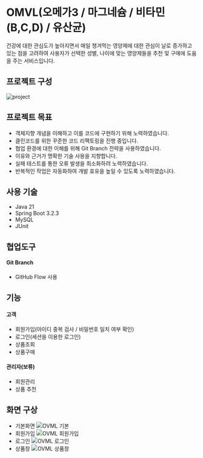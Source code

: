 # OMVL(오메가3 / 마그네슘 / 비타민(B,C,D) / 유산균)
건강에 대한 관심도가 높아지면서 매일 챙겨먹는 영양제에 대한 관심이 날로 증가하고 있는 점을 고려하여 사용자가 선택한 성별, 나이에 맞는 영양제들을 추천 및 구매에 도움을 주는 서비스입니다.


## 프로젝트 구성
![project](https://github.com/seok5182/omvl/assets/155522475/1af46058-6953-4468-9422-55f49cf5071e)


## 프로젝트 목표
- 객체지향 개념을 이해하고 이를 코드에 구현하기 위해 노력하였습니다.
- 클린코드를 위한 꾸준한 코드 리팩토링을 진행 중입니다.
- 협업 환경에 대한 이해를 위해 Git Branch 전략을 사용하였습니다.
- 이유와 근거가 명확한 기술 사용을 지향합니다.
- 실패 테스트를 통한 오류 발생을 최소화하려 노력하였습니다.
- 반복적인 작업은 자동화하여 개발 효유을 높일 수 있도록 노력하였습니다.


## 사용 기술
- Java 21
- Spring Boot 3.2.3
- MySQL
- JUnit


## 협업도구
#### Git Branch
  - GitHub Flow 사용


## 기능
#### 고객
- 회원가입(아이디 중복 검사 / 비밀번호 일치 여부 확인)
- 로그인(세션을 이용한 로그인)
- 상품조회
- 상품구매

#### 관리자(보류)
- 회원관리
- 상품 추천


## 화면 구상
- 기본화면
![OVML  기본](https://github.com/f-lab-edu/omvl/assets/155522475/31a8a5a9-dded-4dcf-b229-dbb98b3b7842)
- 회원가입
![OVML  회원가입](https://github.com/f-lab-edu/omvl/assets/155522475/0689bc29-ff47-4e4a-90fe-396e3ae7d6b7)
- 로그인
![OVML  로그인](https://github.com/f-lab-edu/omvl/assets/155522475/28f23568-a19f-4499-aa57-8df3798d7dec)
- 상품창
![OVML  상품창](https://github.com/f-lab-edu/omvl/assets/155522475/91ed36d7-64e5-4b7e-b567-7deaa4451e3d)




